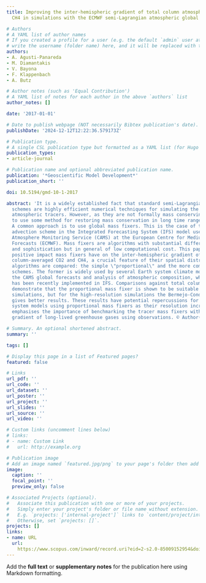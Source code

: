 ```yaml
---
title: Improving the inter-hemispheric gradient of total column atmospheric CO2 and
  CH4 in simulations with the ECMWF semi-Lagrangian atmospheric global model

# Authors
# A YAML list of author names
# If you created a profile for a user (e.g. the default `admin` user at `content/authors/admin/`), 
# write the username (folder name) here, and it will be replaced with their full name and linked to their profile.
authors:
- A. Agusti-Panareda
- M. Diamantakis
- V. Bayona
- F. Klappenbach
- A. Butz

# Author notes (such as 'Equal Contribution')
# A YAML list of notes for each author in the above `authors` list
author_notes: []

date: '2017-01-01'

# Date to publish webpage (NOT necessarily Bibtex publication's date).
publishDate: '2024-12-12T12:22:36.579173Z'

# Publication type.
# A single CSL publication type but formatted as a YAML list (for Hugo requirements).
publication_types:
- article-journal

# Publication name and optional abbreviated publication name.
publication: '*Geoscientific Model Development*'
publication_short: ''

doi: 10.5194/gmd-10-1-2017

abstract: 'It is a widely established fact that standard semi-Lagrangian advection
  schemes are highly efficient numerical techniques for simulating the transport of
  atmospheric tracers. However, as they are not formally mass conserving, it is essential
  to use some method for restoring mass conservation in long time range forecasts.
  A common approach is to use global mass fixers. This is the case of the semi-Lagrangian
  advection scheme in the Integrated Forecasting System (IFS) model used by the Copernicus
  Atmosphere Monitoring Service (CAMS) at the European Centre for Medium-Range Weather
  Forecasts (ECMWF). Mass fixers are algorithms with substantial differences in complexity
  and sophistication but in general of low computational cost. This paper shows the
  positive impact mass fixers have on the inter-hemispheric gradient of total atmospheric
  column-averaged CO2 and CH4, a crucial feature of their spatial distribution. Two
  algorithms are compared: the simple \"proportional\" and the more complex Bermejo-Conde
  schemes. The former is widely used by several Earth system climate models as well
  the CAMS global forecasts and analysis of atmospheric composition, while the latter
  has been recently implemented in IFS. Comparisons against total column observations
  demonstrate that the proportional mass fixer is shown to be suitable for the low-resolution
  simulations, but for the high-resolution simulations the Bermejo-Conde scheme clearly
  gives better results. These results have potential repercussions for climate Earth
  system models using proportional mass fixers as their resolution increases. It also
  emphasises the importance of benchmarking the tracer mass fixers with the inter-hemispheric
  gradient of long-lived greenhouse gases using observations. © Author(s) 2017.'

# Summary. An optional shortened abstract.
summary: ''

tags: []

# Display this page in a list of Featured pages?
featured: false

# Links
url_pdf: ''
url_code: ''
url_dataset: ''
url_poster: ''
url_project: ''
url_slides: ''
url_source: ''
url_video: ''

# Custom links (uncomment lines below)
# links:
# - name: Custom Link
#   url: http://example.org

# Publication image
# Add an image named `featured.jpg/png` to your page's folder then add a caption below.
image:
  caption: ''
  focal_point: ''
  preview_only: false

# Associated Projects (optional).
#   Associate this publication with one or more of your projects.
#   Simply enter your project's folder or file name without extension.
#   E.g. `projects: ['internal-project']` links to `content/project/internal-project/index.md`.
#   Otherwise, set `projects: []`.
projects: []
links:
- name: URL
  url: 
    https://www.scopus.com/inward/record.uri?eid=2-s2.0-85009152954&doi=10.5194%2fgmd-10-1-2017&partnerID=40&md5=29f97c3910f8ba60e0a227c4838ccea4
---
```


Add the **full text** or **supplementary notes** for the publication here using Markdown formatting.
